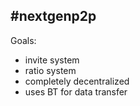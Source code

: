 #nextgenp2p
----------

Goals:
- invite system
- ratio system
- completely decentralized
- uses BT for data transfer
